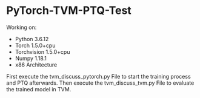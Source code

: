 # PyTorch-TVM-PTQ-Test
Working on:
* Python 3.6.12
* Torch 1.5.0+cpu
* Torchvision 1.5.0+cpu
* Numpy 1.18.1
* x86 Architecture

First execute the tvm_discuss_pytorch.py File to start the training process and PTQ afterwards.
Then execute the tvm_discuss_tvm.py File to evaluate the trained model in TVM.
